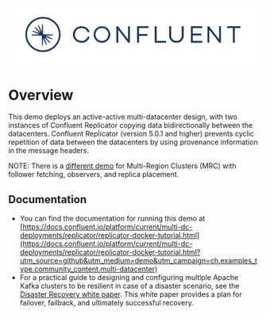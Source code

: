 ![image](../images/confluent-logo-300-2.png)

# Overview

This demo deploys an active-active multi-datacenter design, with two instances of Confluent Replicator copying data bidirectionally between the datacenters.
Confluent Replicator (version 5.0.1 and higher) prevents cyclic repetition of data between the datacenters by using provenance information in the message headers.

NOTE: There is a [different demo](../multiregion/README.md) for Multi-Region Clusters (MRC) with follower fetching, observers, and replica placement.

## Documentation

* You can find the documentation for running this demo at [https://docs.confluent.io/platform/current/multi-dc-deployments/replicator/replicator-docker-tutorial.html](https://docs.confluent.io/platform/current/multi-dc-deployments/replicator/replicator-docker-tutorial.html?utm_source=github&utm_medium=demo&utm_campaign=ch.examples_type.community_content.multi-datacenter)
* For a practical guide to designing and configuring multiple Apache Kafka clusters to be resilient in case of a disaster scenario, see the [Disaster Recovery white paper](https://www.confluent.io/white-paper/disaster-recovery-for-multi-datacenter-apache-kafka-deployments/?utm_source=github&utm_medium=demo&utm_campaign=ch.examples_type.community_content.multi-datacenter). This white paper provides a plan for failover, failback, and ultimately successful recovery.
